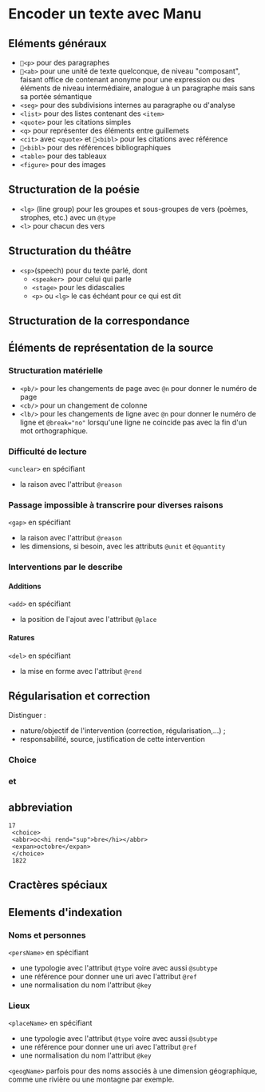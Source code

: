 # Encoder un texte avec Manu

## Eléments généraux
- `<p>` pour des paragraphes  
- `<ab>` pour une unité de texte quelconque, de niveau "composant", faisant office de contenant anonyme pour une expression ou des éléments de niveau intermédiaire, analogue à un paragraphe mais sans sa portée sémantique
- `<seg>` pour des subdivisions internes au paragraphe ou d'analyse
- `<list>` pour des listes  contenant des `<item>`  
- `<quote>` pour les citations simples
- `<q>` pour représenter des éléments entre guillemets  
- `<cit>` avec `<quote>` et `<bibl>` pour les citations avec référence
- `<bibl>` pour des références bibliographiques
- `<table>` pour des tableaux  
- `<figure>` pour des images  

## Structuration de la poésie
- `<lg>` (line group) pour les groupes et sous-groupes de vers (poèmes, strophes, etc.) avec un `@type`
- `<l>` pour chacun des vers

## Structuration du théâtre
- `<sp>`(speech) pour du texte parlé, dont  
  - `<speaker> `pour celui qui parle  
  - `<stage>` pour les didascalies  
  - `<p>` ou `<lg>` le cas échéant pour ce qui est dit  

## Structuration de la correspondance

## Éléments de représentation de la source
### Structuration matérielle
- `<pb/>` pour les changements de page avec `@n` pour donner le numéro de page
- `<cb/>` pour un changement de colonne
- `<lb/>` pour les changements de ligne avec `@n` pour donner le numéro de ligne et `@break="no"` lorsqu'une ligne ne coincide pas avec la fin d'un mot orthographique.

### Difficulté de lecture
`<unclear>` en spécifiant
- la raison avec l'attribut `@reason`

### Passage impossible à transcrire pour diverses raisons
`<gap>` en spécifiant
- la raison avec l'attribut `@reason`
- les dimensions, si besoin, avec les attributs `@unit` et `@quantity`

### Interventions par le describe
#### Additions
`<add>` en spécifiant
- la position de l'ajout avec l'attribut `@place`

#### Ratures
`<del>` en spécifiant
- la mise en forme avec l'attribut `@rend`

## Régularisation et correction
Distinguer :
- nature/objectif de l'intervention (correction, régularisation,...) ;
- responsabilité, source, justification de cette intervention

### Choice
### <reg> et <orig>

## abbreviation
```
17
 <choice>
 <abbr>oc<hi rend="sup">bre</hi></abbr>
 <expan>octobre</expan>
 </choice>
 1822
```

## Cractères spéciaux
<g>

## Elements d'indexation
### Noms et personnes
`<persName>` en spécifiant
- une typologie avec l'attribut `@type` voire avec aussi `@subtype`
- une référence pour donner une uri avec l'attribut `@ref`
- une normalisation du nom l'attribut `@key`

### Lieux
`<placeName>` en spécifiant
- une typologie avec l'attribut `@type` voire avec aussi `@subtype`
- une référence pour donner une uri avec l'attribut `@ref`
- une normalisation du nom l'attribut `@key`

`<geogName>` parfois pour des noms associés à une dimension géographique, comme une rivière ou une montagne par exemple. 
